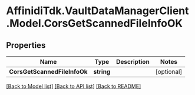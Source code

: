 # AffinidiTdk.VaultDataManagerClient.Model.CorsGetScannedFileInfoOK

## Properties

Name | Type | Description | Notes
------------ | ------------- | ------------- | -------------
**CorsGetScannedFileInfoOk** | **string** |  | [optional] 

[[Back to Model list]](../README.md#documentation-for-models) [[Back to API list]](../README.md#documentation-for-api-endpoints) [[Back to README]](../README.md)

